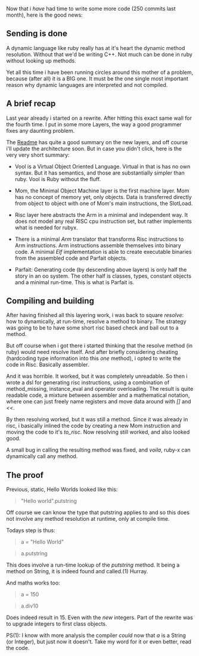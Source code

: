 Now that i *have* had time to write some more code (250 commits last month), here is
the good news:

## Sending is done

A dynamic language like ruby really has at it's heart the dynamic method resolution. Without
that we'd be writing C++. Not much can be done in ruby without looking up methods.

Yet all this time i have been running circles around this mother of a problem, because
(after all) it is a BIG one. It must be the one single most important reason why dynamic
languages are interpreted and not compiled.

## A brief recap

Last year already i started on a rewrite. After hitting this exact same wall for the fourth
time. I put in some more Layers, the way a good programmer fixes any daunting problem.

The [Readme](https://github.com/ruby-x/rubyx) has quite a good summary on the new layers,
and off course i'll update the architecture soon. But in case you didn't click, here is the
very very short summary:


- Vool is a Virtual Object Oriented Language. Virtual in that is has no own syntax. But
  it has semantics, and those are substantially simpler than ruby. Vool is Ruby without
  the fluff.

- Mom, the Minimal Object Machine layer is the first machine layer. Mom has no concept of memory
  yet, only objects. Data is transferred directly from object
  to object with one of Mom's main instructions, the SlotLoad.

- Risc layer here abstracts the Arm in a minimal and independent way. It does not model
  any real RISC cpu instruction set, but rather implements what is needed for rubyx.

- There is a minimal *Arm* translator that transforms Risc instructions to Arm instructions.
  Arm instructions assemble themselves into binary code. A minimal *Elf* implementation is
  able to create executable binaries from the assembled code and Parfait objects.

- Parfait: Generating code (by descending above layers) is only half the story in an oo system.
  The other half is classes, types, constant objects and a minimal run-time. This is
  what is Parfait is.

## Compiling and building

After having finished all this layering work, i was back to square *resolve*: how to
dynamically, at run-time, resolve a method to binary. The strategy was going to be to have
some short risc based check and bail out to a method.

But off course when i got there i started thinking that the resolve method (in ruby)
would need resolve itself. And after briefly considering cheating (hardcoding type
information into this *one* method), i opted to write the code in Risc. Basically assembler.

And it was horrible. It worked, but it was completely unreadable. So then i wrote a dsl for
generating risc instructions, using a combination of method_missing, instance_eval and
operator overloading. The result is quite readable code, a mixture between assembler and
a mathematical notation, where one can just freely name registers and move data around
with *[]* and *<<*.

By then resolving worked, but it was still a method. Since it was already in risc, i basically
inlined the code by creating a new Mom instruction and moving the code to it's *to_risc*.
Now resolving still worked, and also looked good.

A small bug in calling the resulting method was fixed, and *voila*, ruby-x can dynamically call
any method.

## The proof

Previous, static, Hello Worlds looked like this:
> "Hello world".putstring

Off course we can know the type that putstring applies to and so this does not
involve any method resolution at runtime, only at compile time.

Todays step is thus:
> a = "Hello World"

> a.putstring

This does involve a run-time lookup of the *putstring* method. It being a method on String,
it is indeed found and called.(1) Hurray.

And maths works too:
> a = 150

> a.div10

Does indeed result in 15. Even with the *new* integers. Part of the rewrite was to upgrade
integers to first class objects.

PS(1): I know with more analysis the compiler *could* now that *a* is a String (or Integer),
but just now it doesn't. Take my word for it or even better, read the code.
